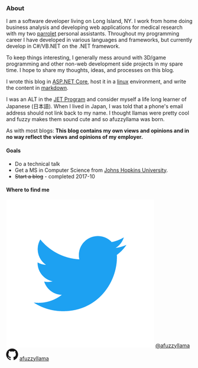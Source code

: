 ﻿### About

I am a software developer living on Long Island, NY.  I work from home doing business analysis and developing web applications for medical research with my two [parrolet](https://en.wikipedia.org/wiki/Parrotlet) personal assistants.  Throughout my programming career I have developed in various languages and frameworks, but currently develop in C#/VB.NET on the .NET framework.  

To keep things interesting, I generally mess around with 3D/game programming and other non-web development side projects in my spare time.  I hope to share my thoughts, ideas, and processes on this blog.

I wrote this blog in [ASP.NET Core](https://docs.microsoft.com/en-us/aspnet/core/), host it in a [linux](https://www.linux.org/) environment,  and write the content in [markdown](https://daringfireball.net/projects/markdown/syntax).

I was an ALT in the [JET Program](https://jetprogramusa.org/) and consider myself a life long learner of Japanese (日本語).  When I lived in Japan, I was told that a phone's email address should not link back to my name.  I thought llamas were pretty cool and fuzzy makes them sound cute and so afuzzyllama was born.

As with most blogs: **This blog contains my own views and opinions and in no way reflect the views and opinions of my employer.**

#### Goals

- Do a technical talk
- Get a MS in Computer Science from [Johns Hopkins University](https://ep.jhu.edu/).
- ~~Start a blog~~ - completed 2017-10

#### Where to find me

![twitter-logo](Twitter_Logo_Blue.png) [@afuzzyllama](https://twitter.com/afuzzyllama)  
![github-logo](GitHub-Mark.png) [afuzzyllama](https://github.com/afuzzyllama)
